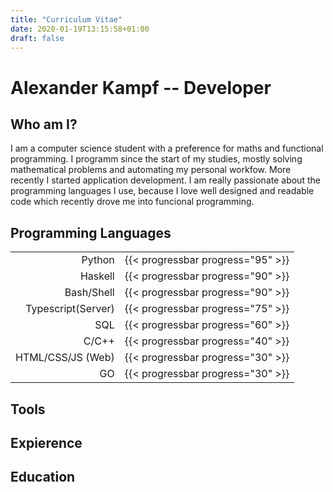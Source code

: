 ```yaml
---
title: "Curriculum Vitae"
date: 2020-01-19T13:15:58+01:00
draft: false
---
```


# Alexander Kampf -- Developer

## Who am I?
I am a computer science student with a preference for maths and functional
programming. I programm since the start of my studies, mostly solving
mathematical problems and automating  my personal workfow. More recently I
started application development. I am really passionate about the programming
languages I use, because I love well designed and readable code which recently
drove me into funcional programming.

## Programming Languages

|                    |                                    |
|-------------------:|------------------------------------|
|             Python | {{< progressbar progress="95" >}}  |
|            Haskell | {{< progressbar progress="90" >}} |
|         Bash/Shell | {{< progressbar progress="90" >}} |
| Typescript(Server) | {{< progressbar progress="75" >}} |
|                SQL | {{< progressbar progress="60" >}} |
|              C/C++ | {{< progressbar progress="40" >}} |
|  HTML/CSS/JS (Web) | {{< progressbar progress="30" >}} |
|                 GO | {{< progressbar progress="30" >}} |

## Tools

## Expierence

## Education
